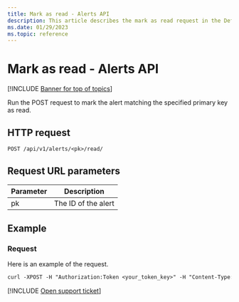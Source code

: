 ```yaml
---
title: Mark as read - Alerts API
description: This article describes the mark as read request in the Defender for Cloud Apps Alerts API.
ms.date: 01/29/2023
ms.topic: reference
---
```

# Mark as read - Alerts API

[!INCLUDE [Banner for top of topics](includes/banner.md)]

Run the POST request to mark the alert matching the specified primary key as read.

## HTTP request

```rest
POST /api/v1/alerts/<pk>/read/
```

## Request URL parameters

| Parameter | Description |
| --- | --- |
| pk | The ID of the alert |

## Example

### Request

Here is an example of the request.

```rest
curl -XPOST -H "Authorization:Token <your_token_key>" -H "Content-Type: application/json" "https://<tenant_id>.<tenant_region>.contoso.com/api/v1/alerts/<pk>/read/"
```

[!INCLUDE [Open support ticket](includes/support.md)]
